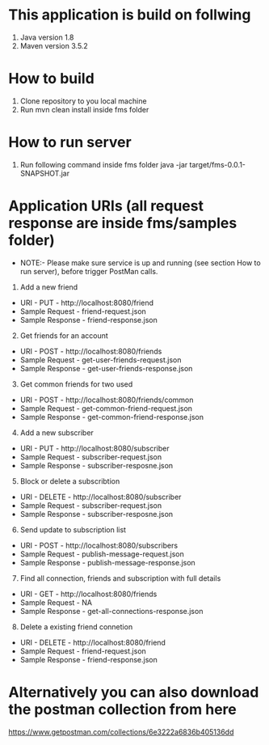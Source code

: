 # This application is build on follwing
1. Java version 1.8
2. Maven version 3.5.2

# How to build
1. Clone repository to you local machine
2. Run mvn clean install inside fms folder

# How to run server
1. Run following command inside fms folder
java -jar target/fms-0.0.1-SNAPSHOT.jar

# Application URIs (all request response are inside fms/samples folder)

- NOTE:- Please make sure service is up and running (see section How to run server), before trigger PostMan calls.

1. Add a new friend
- URI - PUT - http://localhost:8080/friend
- Sample Request - friend-request.json
- Sample Response - friend-response.json

2. Get friends for an account
- URI - POST - http://localhost:8080/friends
- Sample Request - get-user-friends-request.json
- Sample Response - get-user-friends-response.json

3. Get common friends for two used
- URI - POST - http://localhost:8080/friends/common
- Sample Request - get-common-friend-request.json
- Sample Response - get-common-friend-response.json

4. Add a new subscriber
- URI - PUT - http://localhost:8080/subscriber
- Sample Request - subscriber-request.json
- Sample Response - subscriber-resposne.json

5. Block or delete a subscribtion
- URI - DELETE - http://localhost:8080/subscriber
- Sample Request - subscriber-request.json
- Sample Response - subscriber-resposne.json

6. Send update to subscription list
- URI - POST - http://localhost:8080/subscribers
- Sample Request - publish-message-request.json
- Sample Response - publish-message-response.json

7. Find all connection, friends and subscription with full details
- URI - GET - http://localhost:8080/friends
- Sample Request - NA
- Sample Response - get-all-connections-response.json

8. Delete a existing friend connetion
- URI - DELETE - http://localhost:8080/friend
- Sample Request - friend-request.json
- Sample Response - friend-response.json

# Alternatively you can also download the postman collection from here
https://www.getpostman.com/collections/6e3222a6836b405136dd
